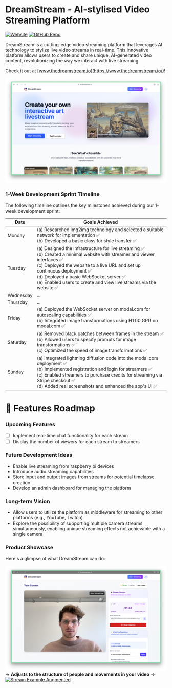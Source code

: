 # DreamStream - AI-stylised Video Streaming Platform

[![Website](https://img.shields.io/website?label=thedreamstream.io&style=for-the-badge&url=https%3A%2F%2Fwww.thedreamstream.io%2F)](https://www.thedreamstream.io/)
[![GitHub Repo](https://img.shields.io/badge/GitHub-Repo-blue?style=for-the-badge&logo=github)](https://github.com/DominiquePaul/dreamstream)

DreamStream is a cutting-edge video streaming platform that leverages AI technology to stylize live video streams in real-time. This innovative platform allows users to create and share unique, AI-generated video content, revolutionizing the way we interact with live streaming.

Check it out at [www.thedreamstream.io](https://www.thedreamstream.io/)!

[![Homepage Screenshot](readme_images/homepage_screenshot.png)](https://www.thedreamstream.io/)

### 1-Week Development Sprint Timeline

The following timeline outlines the key milestones achieved during our 1-week development sprint:

| Date | Goals Achieved |
|------|-----------------|
| Monday | (a) Researched img2img technology and selected a suitable network for implementation ✅</br>(b) Developed a basic class for style transfer ✅ |
| Tuesday | (a) Designed the infrastructure for live streaming ✅</br>(b) Created a minimal website with streamer and viewer interfaces ✅</br>(c) Deployed the website to a live URL and set up continuous deployment ✅</br>(d) Deployed a basic WebSocket server ✅</br>(e) Enabled users to create and view live streams via the website ✅ |
| Wednesday | ... |
| Thursday | ... |
| Friday | (a) Deployed the WebSocket server on modal.com for autoscaling capabilities ✅</br>(b) Integrated image transformations using H100 GPU on modal.com ✅ |
| Saturday | (a) Removed black patches between frames in the stream ✅</br>(b) Allowed users to specify prompts for image transformations ✅</br>(c) Optimized the speed of image transformations ✅ |
| Sunday | (a) Integrated lightning diffusion code into the modal.com deployment ✅</br>(b) Implemented registration and login for streamers ✅</br>(c) Enabled streamers to purchase credits for streaming via Stripe checkout ✅</br>(d) Added real screenshots and enhanced the app's UI ✅ |

# 🚀 Features Roadmap

### Upcoming Features

- [ ] Implement real-time chat functionality for each stream
- [ ] Display the number of viewers for each stream to streamers

### Future Development Ideas

- Enable live streaming from raspberry pi devices
- Introduce audio streaming capabilities
- Store input and output images from streams for potential timelapse creation
- Develop an admin dashboard for managing the platform

### Long-term Vision

- Allow users to utilize the platform as middleware for streaming to other platforms (e.g., YouTube, Twitch)
- Explore the possibility of supporting multiple camera streams simultaneously, enabling unique streaming effects not achievable with a single camera

### Product Showcase

Here's a glimpse of what DreamStream can do:

[![Stream Example Original](readme_images/stream_example_original.png)](https://www.thedreamstream.io/) → **Adjusts to the structure of people and movements in your video** → [![Stream Example Augmented](readme_images/stream_example_augmented.png)](https://www.thedreamstream.io/)